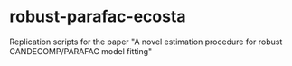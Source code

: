 # robust-parafac-ecosta
 Replication scripts for the paper "A novel estimation procedure for robust CANDECOMP/PARAFAC model fitting"
